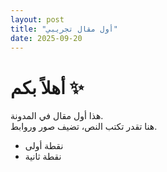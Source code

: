 ```yaml
---
layout: post
title: "أول مقال تجريبي"
date: 2025-09-20
---
```


# أهلاً بكم ✨
هذا أول مقال في المدونة.  
هنا تقدر تكتب النص، تضيف صور وروابط.

- نقطة أولى  
- نقطة ثانية  
